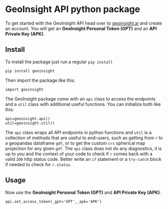 # GeoInsight API python package

To get started with the GeoInsight API head over to [geoinsight.ai](https://dashboard.geoinsight.ai) and create an account. You will get an **GeoInsight Personal Token (GPT)** and an **API Private Key (APK)**.

## Install
To install the package just run a regular `pip install`


```
pip install geoinsight
```

Then import the package like this.

```
import geoinsight
```

The GeoInsight package come with an `api` class to access the endpoints and a `util` class with additional useful functions. You can initialize both like this:

```
api=geoinsight.api()
util=geoinsight.util()
```
The `api` class wraps all API endpoints in python functions and `util` is a collection of methods that are useful to end-users, such as getting from `r` to a geopandas dataframe `gdf`, or to get the custom `crs` spherical  map projection for any given `gdf`. The `api` class does not do any diagnostics, it is up to you and the context of your code to check if `r` comes back with a valid `200` http status code. Better write an `if` statement or a `try-catch` block if needed to check for `r.status`.

## Usage
Now use the **GeoInsight Personal Token (GPT)** and **API Private Key (APK)**.

```
api.set_access_token(_gpt='GPT',_apk='APK')
```
